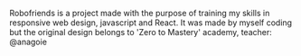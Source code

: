 Robofriends is a project made with the purpose of training my skills in responsive web design, javascript and React. It was made by myself coding but the original design belongs to 'Zero to Mastery' academy, teacher: @anagoie

